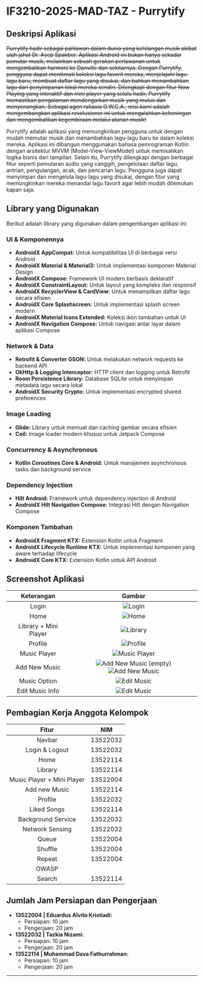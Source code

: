 # IF3210-2025-MAD-TAZ - Purrytify

## Deskripsi Aplikasi

~~Purrytify hadir sebagai pahlawan dalam dunia yang kehilangan musik akibat ulah jahat Dr. Asep Spakbor. Aplikasi Android ini bukan hanya sekadar pemutar musik, melainkan sebuah gerakan perlawanan untuk mengembalikan harmoni ke Danville dan sekitarnya. Dengan Purrytify, pengguna dapat menikmati koleksi lagu favorit mereka, menjelajahi lagu-lagu baru, membuat daftar lagu yang disukai, dan bahkan menambahkan lagu dari penyimpanan lokal mereka sendiri. Dilengkapi dengan fitur Now Playing yang interaktif dan mini player yang selalu hadir, Purrytify memastikan pengalaman mendengarkan musik yang mulus dan menyenangkan. Sebagai agen rahasia O.W.C.A., misi kami adalah mengembangkan aplikasi revolusioner ini untuk mengalahkan keheningan dan mengembalikan kegembiraan melalui alunan musik!~~

Purrytify adalah aplikasi yang memungkinkan pengguna untuk dengan mudah memutar musik dan menambahkan lagu-lagu baru ke dalam koleksi mereka. Aplikasi ini dibangun menggunakan bahasa pemrograman Kotlin dengan arsitektur MVVM (Model-View-ViewModel) untuk memisahkan logika bisnis dari tampilan. Selain itu, Purrytify dilengkapi dengan berbagai fitur seperti pemutaran audio yang canggih, pengelolaan daftar lagu, antrian, pengulangan, acak, dan pencarian lagu. Pengguna juga dapat menyimpan dan mengelola lagu-lagu yang disukai, dengan fitur yang memungkinkan mereka menandai lagu favorit agar lebih mudah ditemukan kapan saja.

## Library yang Digunakan

Berikut adalah library yang digunakan dalam pengembangan aplikasi ini:

### UI & Komponennya

* **AndroidX AppCompat:** Untuk kompatibilitas UI di berbagai versi Android
* **AndroidX Material & Material3:** Untuk implementasi komponen Material Design
* **AndroidX Compose:** Framework UI modern berbasis deklaratif
* **AndroidX ConstraintLayout:** Untuk layout yang kompleks dan responsif
* **AndroidX RecyclerView & CardView:** Untuk menampilkan daftar lagu secara efisien
* **AndroidX Core Splashscreen:** Untuk implementasi splash screen modern
* **AndroidX Material Icons Extended:** Koleksi ikon tambahan untuk UI
* **AndroidX Navigation Compose:** Untuk navigasi antar layar dalam aplikasi Compose

### Network & Data

* **Retrofit & Converter GSON:** Untuk melakukan network requests ke backend API
* **OkHttp & Logging Interceptor:** HTTP client dan logging untuk Retrofit
* **Room Persistence Library:** Database SQLite untuk menyimpan metadata lagu secara lokal
* **AndroidX Security Crypto:** Untuk implementasi encrypted shared preferences

### Image Loading

* **Glide:** Library untuk memuat dan caching gambar secara efisien
* **Coil:** Image loader modern khusus untuk Jetpack Compose

### Concurrency & Asynchronous

* **Kotlin Coroutines Core & Android:** Untuk manajemen asynchronous tasks dan background service

### Dependency Injection

* **Hilt Android:** Framework untuk dependency injection di Android
* **AndroidX Hilt Navigation Compose:** Integrasi Hilt dengan Navigation Compose

### Komponen Tambahan

* **AndroidX Fragment KTX:** Extension Kotlin untuk Fragment
* **AndroidX Lifecycle Runtime KTX:** Untuk implementasi komponen yang aware terhadap lifecycle
* **AndroidX Core KTX:** Extension Kotlin untuk API Android

## Screenshot Aplikasi

| Keterangan | Gambar |
|:----------:|:------:|
| Login | ![Login](/screenshots/LoginScreen.png) |
| Home | ![Home](/screenshots/HomeScreen.jpg) |
| Library + Mini Player | ![Library](/screenshots/LibraryScreen+MiniPlayer.jpg) |
| Profile | ![Profile](/screenshots/ProfileScreen.jpg) |
| Music Player | ![Music Player](/screenshots/MusicPlayer.jpg) |
| Add New Music | ![Add New Music (empty)](/screenshots/EmptyAddSong.jpg) ![Add New Music](/screenshots/AddNewSong.jpg)|
| Music Option | ![Edit Music](/screenshots/MusicOption.jpg) |
| Edit Music Info | ![Edit Music](/screenshots/EditSong.jpg) |

## Pembagian Kerja Anggota Kelompok

|            Fitur           |    NIM   |
|:--------------------------:|:--------:|
|           Navbar           | 13522032 |
|       Login & Logout       | 13522032 |
|            Home            | 13522114 |
|           Library          | 13522114 |
| Music Player + Mini Player | 13522004 |
|        Add new Music       | 13522114 |
|           Profile          | 13522032 |
|         Liked Songs        | 13522114 |
|     Background Service     | 13522032 |
|       Network Sensing      | 13522032 |
|            Queue           | 13522004 |
|           Shuffle          | 13522004 |
|           Repeat           | 13522004 |
|            OWASP           |          |
|           Search           | 13522114 |

## Jumlah Jam Persiapan dan Pengerjaan

* **13522004 | Eduardus Alvito Kristiadi:**
  * Persiapan: 10 jam
  * Pengerjaan: 20 jam
* **13522032 | Tazkia Nizami:**
  * Persiapan: 10 jam
  * Pengerjaan: 20 jam
* **13522114 | Muhammad Dava Fathurrahman:**
  * Persiapan: 10 jam
  * Pengerjaan: 20 jam

---
